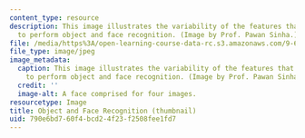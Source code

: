```yaml
---
content_type: resource
description: This image illustrates the variability of the features that can be used
  to perform object and face recognition. (Image by Prof. Pawan Sinha.)
file: /media/https%3A/open-learning-course-data-rc.s3.amazonaws.com/9-67-object-and-face-recognition-spring-2001/790e6bd760f4bcd24f23f2508fee1fd7_9-67s01-th.jpg
file_type: image/jpeg
image_metadata:
  caption: This image illustrates the variability of the features that can be used
    to perform object and face recognition. (Image by Prof. Pawan Sinha.)
  credit: ''
  image-alt: A face comprised for four images.
resourcetype: Image
title: Object and Face Recognition (thumbnail)
uid: 790e6bd7-60f4-bcd2-4f23-f2508fee1fd7
---
```

